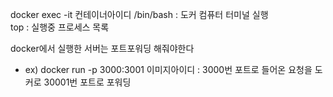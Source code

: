 docker exec -it 컨테이너아이디 /bin/bash : 도커 컴퓨터 터미널 실행  
top : 실행중 프로세스 목록

docker에서 실행한 서버는 포트포워딩 해줘야한다

- ex) docker run -p 3000:3001 이미지아이디 :
  3000번 포트로 들어온 요청을 도커로 30001번 포트로 포워딩
